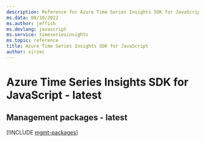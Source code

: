 ```yaml
---
description: Reference for Azure Time Series Insights SDK for JavaScript
ms.data: 08/10/2022
ms.author: jeffish
ms.devlang: javascript
ms.service: timeseriesinsights
ms.topic: reference
title: Azure Time Series Insights SDK for JavaScript
author: xirzec
---
```

# Azure Time Series Insights SDK for JavaScript - latest

## Management packages - latest
[!INCLUDE [mgmt-packages](time-series-insights-mgmt-index.md)]